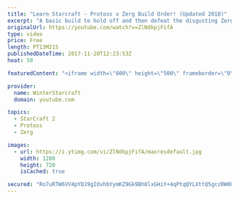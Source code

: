 ```yaml
---
title: "Learn Starcraft - Protoss v Zerg Build Order! (Updated 2018)"
excerpt: "A basic build to hold off and then defeat the disgusting Zerg! Meant for lower level players who have little direction, not for high level players looking for the dankest meta :) -- Watch live at https://www.twitch.tv/wintergaming"
originalUrl: https://youtube.com/watch?v=ZlNdkpjFifA
type: video
price: Free
length: PT13M21S
publishedDateTime: 2017-11-20T12:23:53Z
heat: 50

featuredContent: "<iframe width=\"800\" height=\"500\" frameborder=\"0\" src=\"https://www.youtube.com/embed/ZlNdkpjFifA\" allow=\"accelerometer; autoplay; encrypted-media; gyroscope; picture-in-picture\" allowfullscreen></iframe>"

provider:
  name: WinterStarcraft
  domain: youtube.com

topics:
  - StarCraft 2
  - Protoss
  - Zerg

images:
  - url: https://i.ytimg.com/vi/ZlNdkpjFifA/maxresdefault.jpg
    width: 1280
    height: 720
    isCached: true

secured: "Ro7uRTW6VV4pYDJ9gIOvhbYymKZ9Gk9Bh8lxGHiY+4qPtqQYLXttQ5gczRW0QdffoltysnLsC76Ytk8Lu5Mss7mXztd8SCxwsVUjdboS4wdNpNQcE6rjw+kvnaSRPmf0Ss4AtDE0YdCLb6gyxJ8V9Dz/G4tU8cV5RVpPNU6qwtRvG1mgwB198xAiUHXxbp+vj52IBAlQ0o6rcUakzusgmb+C0oq3q7S4VbOTgWI8cBCP1dSI/2aTKfBKe/WKO+Lk0qqDsFWIS+OsVlZ8NYxG+u0n//47EvprYeAkRhQvTQ4s49NxuLEFjlYTXX9CTe30zJD9bR2BSJ0MDYLLytfuI/dD94bXKMGI8V67my9fzmmdyttwINGPn/UE2WnIdKLFmX0yTtLVdnvPa1kVUSvwM6LjU14/1hqdFROLZbysZVw=;ul0/yuR9tC1QxGmngdfrzQ=="
---
```


